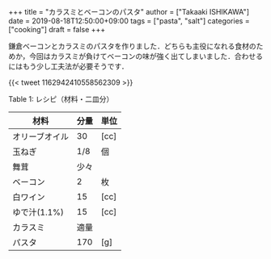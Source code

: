 +++
title = "カラスミとベーコンのパスタ"
author = ["Takaaki ISHIKAWA"]
date = 2019-08-18T12:50:00+09:00
tags = ["pasta", "salt"]
categories = ["cooking"]
draft = false
+++

鎌倉ベーコンとカラスミのパスタを作りました．どちらも主役になれる食材のためか，今回はカラスミが負けてベーコンの味が強く出てしまいました．合わせるにはもう少し工夫法が必要そうです．

{{< tweet 1162942410558562309 >}}

<div class="table-caption">
  <span class="table-number">Table 1</span>:
  レシピ（材料・二皿分）
</div>

| 材料      | 分量 | 単位 |
|---------|----|----|
| オリーブオイル | 30  | [cc] |
| 玉ねぎ    | 1/8 | 個   |
| 舞茸      | 少々 |      |
| ベーコン  | 2   | 枚   |
| 白ワイン  | 15  | [cc] |
| ゆで汁(1.1%) | 15  | [cc] |
| カラスミ  | 適量 |      |
| パスタ    | 170 | [g]  |
